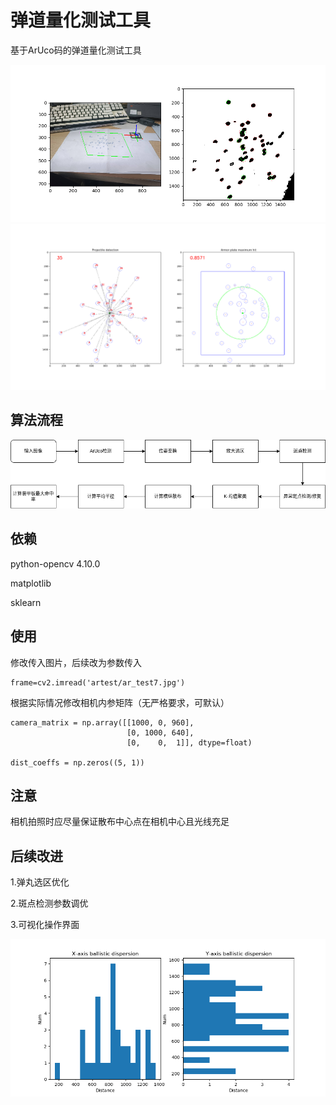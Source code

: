 # 弹道量化测试工具
基于ArUco码的弹道量化测试工具

![](doc/img3.png)
![](doc/img1.png)

## 算法流程
![](doc/flow.png)

## 依赖
python-opencv 4.10.0

matplotlib

sklearn

## 使用
修改传入图片，后续改为参数传入
```
frame=cv2.imread('artest/ar_test7.jpg')
```

根据实际情况修改相机内参矩阵（无严格要求，可默认）
```
camera_matrix = np.array([[1000, 0, 960], 
                          [0, 1000, 640], 
                          [0,    0,  1]], dtype=float)

dist_coeffs = np.zeros((5, 1))  
```

## 注意
相机拍照时应尽量保证散布中心点在相机中心且光线充足

## 后续改进

1.弹丸选区优化

2.斑点检测参数调优

3.可视化操作界面

![](doc/img4.png)